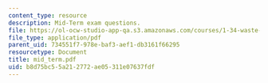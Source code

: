 ```yaml
---
content_type: resource
description: Mid-Term exam questions.
file: https://ol-ocw-studio-app-qa.s3.amazonaws.com/courses/1-34-waste-containment-and-remediation-technology-spring-2004/b8d75bc55a212772ae05311e07637fdf_mid_term.pdf
file_type: application/pdf
parent_uid: 734551f7-978e-baf3-aef1-db3161f66295
resourcetype: Document
title: mid_term.pdf
uid: b8d75bc5-5a21-2772-ae05-311e07637fdf
---
```

